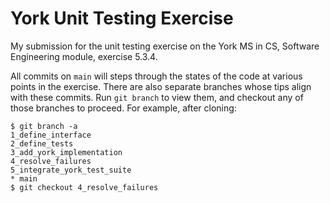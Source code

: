 # York Unit Testing Exercise

My submission for the unit testing exercise on the York MS in CS, Software Engineering module, exercise 5.3.4.

All commits on `main` will steps through the states of the code at various points in the exercise. There are also 
separate branches whose tips align with these commits. Run `git branch` to view them, and checkout any of those branches
to proceed. For example, after cloning:

```shell
$ git branch -a
1_define_interface
2_define_tests
3_add_york_implementation
4_resolve_failures
5_integrate_york_test_suite
* main
$ git checkout 4_resolve_failures
```